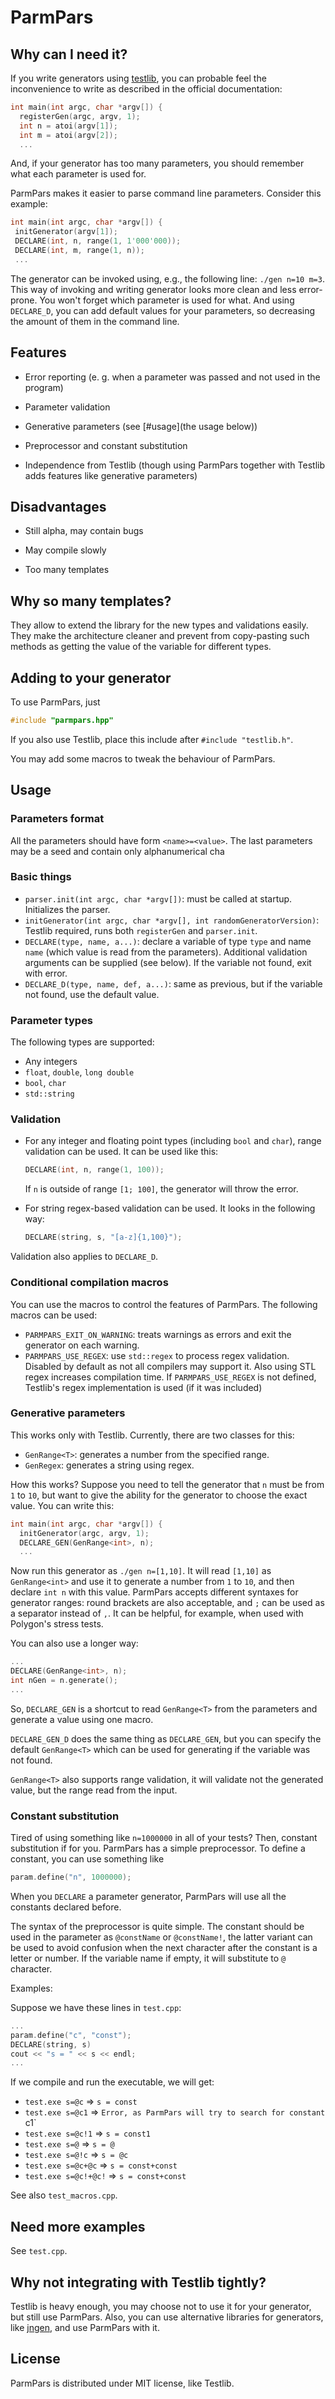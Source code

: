 # ParmPars

## Why can I need it?

If you write generators using [testlib](https://github.com/MikeMirzayanov/testlib), you can probable feel the inconvenience to write as described in the official documentation:

```cpp
int main(int argc, char *argv[]) {
  registerGen(argc, argv, 1);
  int n = atoi(argv[1]);
  int m = atoi(argv[2]);
  ...
```

And, if your generator has too many parameters, you should remember what each parameter is used for.

ParmPars makes it easier to parse command line parameters. Consider this example:

```cpp
int main(int argc, char *argv[]) {
 initGenerator(argv[1]);
 DECLARE(int, n, range(1, 1'000'000));
 DECLARE(int, m, range(1, n));
 ...
```

The generator can be invoked using, e.g., the following line: `./gen n=10 m=3`. This way of invoking and writing generator looks more clean and less error-prone. You won't forget which parameter is used for what. And using `DECLARE_D`, you can add default values for your parameters, so decreasing the amount of them in the command line.

## Features

* Error reporting (e. g. when a parameter was passed and not used in the program)

* Parameter validation

* Generative parameters (see [#usage](the usage below))

* Preprocessor and constant substitution

* Independence from Testlib (though using ParmPars together with Testlib adds features like generative parameters)

## Disadvantages

* Still alpha, may contain bugs

* May compile slowly

* Too many templates

## Why so many templates?

They allow to extend the library for the new types and validations easily. They make the architecture cleaner and prevent from copy-pasting such methods as getting the value of the variable for different types.

## Adding to your generator

To use ParmPars, just 

```cpp
#include "parmpars.hpp"
```

If you also use Testlib, place this include after `#include "testlib.h"`.

You may add some macros to tweak the behaviour of ParmPars.

## Usage

### Parameters format

All the parameters should have form `<name>=<value>`. The last parameters may be a seed and contain only alphanumerical cha

### Basic things

* `parser.init(int argc, char *argv[])`: must be called at startup. Initializes the parser.  
* `initGenerator(int argc, char *argv[], int randomGeneratorVersion)`: Testlib required, runs both `registerGen` and `parser.init`.  
* `DECLARE(type, name, a...)`: declare a variable of type `type` and name `name` (which value is read from the parameters). Additional validation arguments can be supplied (see below). If the variable not found, exit with error.
* `DECLARE_D(type, name, def, a...)`: same as previous, but if the variable not found, use the default value.

### Parameter types

The following types are supported:

* Any integers
* `float`, `double`, `long double`
* `bool`, `char`
* `std::string`

### Validation

* For any integer and floating point types (including `bool` and `char`), range validation can be used. It can be used like this:

  ```cpp
  DECLARE(int, n, range(1, 100));
  ```
  
  If `n` is outside of range `[1; 100]`, the generator will throw the error.

* For string regex-based validation can be used. It looks in the following way:

  ```cpp
  DECLARE(string, s, "[a-z]{1,100}");
  ```

Validation also applies to `DECLARE_D`.

### Conditional compilation macros

You can use the macros to control the features of ParmPars. The following macros can be used:

* `PARMPARS_EXIT_ON_WARNING`: treats warnings as errors and exit the generator on each warning.
* `PARMPARS_USE_REGEX`: use `std::regex` to process regex validation. Disabled by default as not all compilers may support it. Also using STL regex increases compilation time.
  If `PARMPARS_USE_REGEX` is not defined, Testlib's regex implementation is used (if it was included)

### Generative parameters

This works only with Testlib. Currently, there are two classes for this:

* `GenRange<T>`: generates a number from the specified range.
* `GenRegex`: generates a string using regex.

How this works? Suppose you need to tell the generator that `n` must be from `1` to `10`, but want to give the ability for the generator to choose the exact value. You can write this:

```cpp
int main(int argc, char *argv[]) {
  initGenerator(argc, argv, 1);
  DECLARE_GEN(GenRange<int>, n);
  ...
```

Now run this generator as `./gen n=[1,10]`. It will read `[1,10]` as `GenRange<int>` and use it to generate a number from `1` to `10`, and then declare `int n` with this value. ParmPars accepts different syntaxes for generator ranges: round brackets are also acceptable, and `;` can be used as a separator instead of `,`.  It can be helpful, for example, when used with Polygon's stress tests.

You can also use a longer way:

```cpp
...
DECLARE(GenRange<int>, n);
int nGen = n.generate();
...
```
So, `DECLARE_GEN` is a shortcut to read `GenRange<T>` from the parameters and generate a value using one macro.

`DECLARE_GEN_D` does the same thing as `DECLARE_GEN`, but you can specify the default `GenRange<T>` which can be used for generating if the variable was not found.

`GenRange<T>` also supports range validation, it will validate not the generated value, but the range read from the input.

### Constant substitution

Tired of using something like `n=1000000` in all of your tests? Then, constant substitution if for you. ParmPars has a simple preprocessor. To define a constant, you can use something like

```cpp
param.define("n", 1000000);
```

When you `DECLARE` a parameter generator, ParmPars will use all the constants declared before.

The syntax of the preprocessor is quite simple. The constant should be used in the parameter as `@constName` or `@constName!`, the latter variant can be used to avoid confusion when the next character after the constant is a letter or number. If the variable name if empty, it will substitute to `@` character.

Examples:

Suppose we have these lines in `test.cpp`:

```cpp
...
param.define("c", "const");
DECLARE(string, s)
cout << "s = " << s << endl;
...
```

If we compile and run the executable, we will get:

* `test.exe s=@c` => `s = const`
* `test.exe s=@c1` => `Error, as ParmPars will try to search for constant `c1`
* `test.exe s=@c!1` => `s = const1`
* `test.exe s=@` => `s = @`
* `test.exe s=@!c` => `s = @c`
* `test.exe s=@c+@c` => `s = const+const`
* `test.exe s=@c!+@c!` => `s = const+const`

See also `test_macros.cpp`.

## Need more examples

See `test.cpp`.

## Why not integrating with Testlib tightly?

Testlib is heavy enough, you may choose not to use it for your generator, but still use ParmPars. Also, you can use alternative libraries for generators, like [jngen](https://github.com/ifsmirnov/jngen), and use ParmPars with it.

## License

ParmPars is distributed under MIT license, like Testlib.
